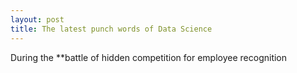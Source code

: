 ```yaml
---
layout: post
title: The latest punch words of Data Science
---
```


<script type="text/javascript" src="//www.google.fr/trends/embed.js?hl=fr&q=deep+learning,+machine+learning,+Data+Science,+Big+Data&date=1/2011+61m&cmpt=q&tz=Etc/GMT-1&tz=Etc/GMT-1&content=1&cid=TIMESERIES_GRAPH_0&export=5&w=500&h=330"></script>

During the **battle of 
hidden competition for employee recognition

